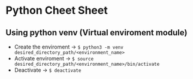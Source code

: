 # Python Cheet Sheet



## Using python venv (Virtual enviroment module)
* Create the enviroment -> `$ python3 -m venv desired_directory_path/<environment_name>`
* Activate enviroment -> `$ source  desired_directory_path/<environment_name>/bin/activate`
* Deactivate -> `$ deactivate`
